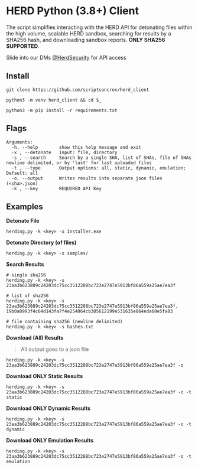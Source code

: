 # HERD Python (3.8+) Client

The script simplifies interacting with the HERD API for detonating files within the high volume, scalable HERD sandbox, searching for results by a SHA256 hash, and downloading sandbox reports. **ONLY SHA256 SUPPORTED**.

Slide into our DMs [@HerdSecurity](https://twitter.com/HerdSecurity) for API access 


## Install
```
git clone https://github.com/scriptsoncron/herd_client

python3 -m venv herd_client && cd $_

python3 -m pip install -r requirements.txt
```

## Flags
```
Arguments:
  -h, --help        show this help message and exit
  -x , --detonate   Input: file, directory
  -s , --search     Search by a single SHA, list of SHAs, file of SHAs newline delimited, or by 'last' for last uploaded files
  -t , --type       Output options: all, static, dynamic, emulation; Default: all
  -o, --output      Writes results into separate json files (<sha>.json)
  -k , --key        REQUIRED API Key
```

## Examples
**Detonate File**
```
herding.py -k <key> -x Installer.exe
```

**Detonate Directory (of files)**
```
herding.py -k <key> -x samples/ 
```

**Search Results**
```
# single sha256
herding.py -k <key> -s 23aa3b623889c24203dc75cc3512288bc723e2747e5913bf86a559a25ae7ea3f

# list of sha256
herding.py -k <key> -s 23aa3b623889c24203dc75cc3512288bc723e2747e5913bf86a559a25ae7ea3f, 19b0a8993f4c64d143fa7f4e254064cb305612199e531635e864eda60e5fa83

# file containing sha256 (newline delimited)
herding.py -k <key> -s hashes.txt
```

**Download (All) Results**
> All output goes to a json file
```
herding.py -k <key> -s 23aa3b623889c24203dc75cc3512288bc723e2747e5913bf86a559a25ae7ea3f -o
```

**Download ONLY Static Results**
```
herding.py -k <key> -s 23aa3b623889c24203dc75cc3512288bc723e2747e5913bf86a559a25ae7ea3f -o -t static
```

**Download ONLY Dynamic Results**
```
herding.py -k <key> -s 23aa3b623889c24203dc75cc3512288bc723e2747e5913bf86a559a25ae7ea3f -o -t dynamic
```

**Download ONLY Emulation Results**
```
herding.py -k <key> -s 23aa3b623889c24203dc75cc3512288bc723e2747e5913bf86a559a25ae7ea3f -o -t emulation
```
